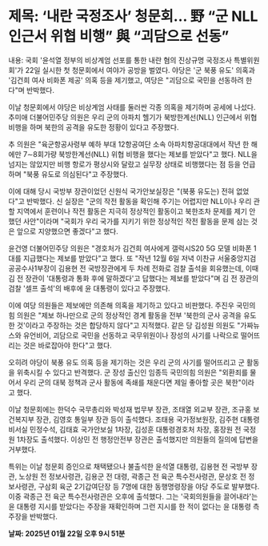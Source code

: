 # **제목: ‘내란 국정조사’ 청문회… 野 “군 NLL 인근서 위협 비행” 與 “괴담으로 선동”**

  내용: 국회 '윤석열 정부의 비상계엄 선포를 통한 내란 혐의 진상규명 국정조사 특별위원회'가 22일 실시한 첫 청문회에서 여야가 공방을 벌였다. 야당은 '군 북풍 유도' 의혹과 '김건희 여사 비화폰 제공' 의혹 등을 제기했고, 여당은 "괴담으로 국민을 선동하려 한다"며 반박했다.

이날 청문회에서 야당은 비상계엄 사태를 둘러싼 각종 의혹을 제기하며 공세에 나섰다. 추미애 더불어민주당 의원은 우리 군의 아파치 헬기가 북방한계선(NLL) 인근에서 위협 비행을 하며 북한의 공격을 유도한 정황이 있다고 주장했다. 

추 의원은 "육군항공사령부 예하 부대 12항공여단 소속 아파치항공대대에서 작년 한 해에만 7∼8회가량 북방한계선(NLL) 위협 비행을 했다는 제보를 받았다"고 했다. NLL을 넘지는 않았지만 비행 항로가 평상시와 달랐고 실무장 상태로 비행했다는 점 등을 언급하며 "북풍 유도로 의심된다"고 주장했다.

이에 대해 당시 국방부 장관이었던 신원식 국가안보실장은 "(북풍 유도는) 전혀 없었다"고 반박했다. 신 실장은 "군의 작전 활동을 확인해 주기는 어렵지만 NLL이나 우리 관할 지역에서 훈련이나 작전 활동은 지극히 정상적인 활동이고 북한조차 문제를 제기 안 했던 사안"이라며 "국회가 우리 국가를 지키기 위한 정상적인 작전 활동을 문제 삼는 것은 앞으로 지양했으면 좋겠다"고 했다.

윤건영 더불어민주당 의원은 "경호처가 김건희 여사에게 갤럭시S20 5G 모델 비화폰 1대를 지급했다는 제보를 받았다"고 했다. 또 "작년 12월 6일 저녁 이찬규 서울중앙지검 공공수사1부장이 김용현 전 국방장관에게 두 차례 전화로 검찰 출석을 회유했는데, 이때 김 전 장관이 '대통령과 통화 후에 말하겠다'고 답했다는 제보를 받았다"며 김 전 장관의 검찰 '셀프 출석'의 배후에 윤 대통령이 있다고 주장했다.

이에 여당 의원들은 제보에만 의존해 의혹을 제기하고 있다고 비판했다. 주진우 국민의힘 의원은 "제보 하나만으로 군의 정상적인 경계 활동을 전부 '북한의 군사 공격을 유도한 것'이라고 주장하는 것은 합당하지 않다"고 지적했다. 같은 당 김성원 의원도 "가짜뉴스와 유언비어, 괴담으로 국민을 선동하고 국무위원이나 장성의 사기를 나락으로 떨어뜨리는 것은 바로잡아야 한다"고 했다.

오히려 야당이 북풍 유도 의혹 등을 제기하는 것은 우리 군의 사기를 떨어뜨리고 군 활동을 위축시킬 수 있다고 반격했다. 군 장성 출신인 임종득 국민의힘 의원은 "외환죄를 물어서 우리 군의 대북 정책과 군사 활동에 족쇄를 채운다면 제일 좋아할 곳은 북한"이라고 했다.

이날 청문회에는 한덕수 국무총리와 박성재 법무부 장관, 조태열 외교부 장관, 조규홍 보건복지부 장관, 김영호 통일부 장관 등이 출석했다. 조태용 국가정보원장, 김주현 대통령비서실 민정수석, 김태효 국가안보실 1차장, 김성훈 대통령경호처 차장, 홍장원 전 국정원 1차장도 출석했다. 이상민 전 행정안전부 장관은 출석했지만 의원들의 질의에 답변을 거부했다.

특위는 이날 청문회 증인으로 채택됐으나 불출석한 윤석열 대통령, 김용현 전 국방부 장관, 노상원 전 정보사령관, 김용군 전 대령, 곽종근 전 육군 특수전사령관, 문상호 전 정보사령관, 구삼회 육군 2기갑여단장 등 7명에 대한 동행명령장을 야당 주도로 발부했다. 이중 곽종근 전 육군 특수전사령관은 오후에 출석했다. 그는 '국회의원들을 끌어내라'는 윤 대통령 지시를 받았다는 주장을 재확인하며 그런 지시를 한 적이 없다는 윤 대통령 측 주장을 반박했다.

  **날짜: 2025년 01월 22일 오후 9시 51분**